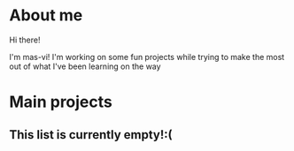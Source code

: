 # About me

Hi there! 

I'm mas-vi! I'm working on some fun projects while trying to make the most out of what I've been learning on the way

# Main projects

## This list is currently empty!:(


